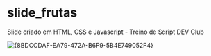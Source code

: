 # slide_frutas
Slide criado em HTML, CSS e Javascript - Treino de Script DEV Club

![{8BDCCDAF-EA79-472A-B6F9-5B4E749052F4}](assets/image/Macbook-Air-127.0.0.1.png)
